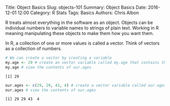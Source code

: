 Title: Object Basics
Slug: objects-101
Summary: Object Basics
Date: 2016-12-01 12:00
Category: R Stats
Tags: Basics
Authors: Chris Albon



R treats almost everything in the software as an object. Objects can be individual numbers to variable names to strings of plain text. Working in R meaning manipulating these objects to make them how you want them.

In R, a collection of one or more values is called a vector. Think of vectors as a collection of numbers.


```R
# We can create a vector by creating a variable
my.age <- 29 # create an vector variable called my.age that contains the value "29"
my.age # view the contents of our.ages
```




    [1] 29




```R
our.ages <- c(29, 29, 43, 4) # create a vector variable called our.ages containing the values 29, 29, 43, and 4
our.ages # view the contents of our.ages
```




    [1] 29 29 43  4
